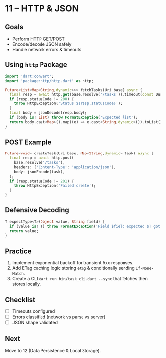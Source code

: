 # 11 – HTTP & JSON

## Goals
* Perform HTTP GET/POST
* Encode/decode JSON safely
* Handle network errors & timeouts

## Using `http` Package
```dart
import 'dart:convert';
import 'package:http/http.dart' as http;

Future<List<Map<String,dynamic>>> fetchTasks(Uri base) async {
  final resp = await http.get(base.resolve('/tasks')).timeout(const Duration(seconds: 5));
  if (resp.statusCode != 200) {
    throw HttpException('Status ${resp.statusCode}');
  }
  final body = jsonDecode(resp.body);
  if (body is! List) throw FormatException('Expected list');
  return body.cast<Map>().map((e) => e.cast<String,dynamic>()).toList();
}
```

## POST Example
```dart
Future<void> createTask(Uri base, Map<String,dynamic> task) async {
  final resp = await http.post(
    base.resolve('/tasks'),
    headers: {'Content-Type': 'application/json'},
    body: jsonEncode(task),
  );
  if (resp.statusCode != 201) {
    throw HttpException('Failed create');
  }
}
```

## Defensive Decoding
```dart
T expectType<T>(Object value, String field) {
  if (value is! T) throw FormatException('Field $field expected $T got ${value.runtimeType}');
  return value;
}
```

## Practice
1. Implement exponential backoff for transient 5xx responses.
2. Add ETag caching logic storing `etag` & conditionally sending `If-None-Match`.
3. Create a CLI `dart run bin/task_cli.dart --sync` that fetches then stores locally.

## Checklist
* [ ] Timeouts configured
* [ ] Errors classified (network vs parse vs server)
* [ ] JSON shape validated

## Next
Move to 12 (Data Persistence & Local Storage).
